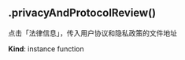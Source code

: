 <a name="module_CommonSetting+privacyAndProtocolReview"></a>

## .privacyAndProtocolReview()
点击「法律信息」，传入用户协议和隐私政策的文件地址

**Kind**: instance function  
